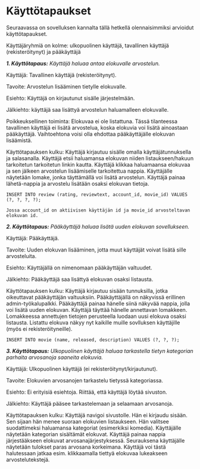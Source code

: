 # Käyttötapaukset

Seuraavassa on sovelluksen kannalta tällä hetkellä olennaisimmiksi arvioidut käyttötapaukset.

Käyttäjäryhmiä on kolme: ulkopuolinen käyttäjä, tavallinen käyttäjä (rekisteröitynyt) ja pääkäyttäjä

***1. Käyttötapaus:** Käyttäjä haluaa antaa elokuvalle arvostelun.*

Käyttäjä: Tavallinen käyttäjä (rekisteröitynyt).

Tavoite: Arvostelun lisääminen tietylle elokuvalle.

Esiehto: Käyttäjä on kirjautunut sisälle järjestelmään. 

Jälkiehto: käyttäjä saa lisättyä arvostelun haluamalleen elokuvalle.

Poikkeuksellinen toiminta: Elokuvaa ei ole listattuna. Tässä tilanteessa tavallinen käyttäjä ei lisätä arvostelua, koska elokuvia voi lisätä ainoastaan pääkäyttäjä. Vaihtoehtona voisi olla ehdottaa pääkäyttäjälle elokuvan lisäämistä.

Käyttötapauksen kulku: Käyttäjä kirjautuu sisälle omalla käyttäjätunnuksella ja salasanalla. Käyttäjä etsii haluamansa elokuvan niiden listaukseen/hakuun tarkoitetun tarkoitetun linkin kautta. Käyttäjä klikkaa haluamaansa elokuvaa ja sen jälkeen arvostelun lisäämiselle tarkoitettua nappia. Käyttäjälle näytetään lomake, jonka täyttämällä voi lisätä arvostelun. Käyttäjä painaa lähetä-nappia ja arvostelu lisätään osaksi elokuvan tietoja.

```
INSERT INTO review (rating, reviewtext, account_id, movie_id) VALUES (?, ?, ?, ?);

Jossa account_id on aktiivisen käyttäjän id ja movie_id arvosteltavan elokuvan id.
```

***2. Käyttötapaus:** Pääkäyttäjä haluaa lisätä uuden elokuvan sovellukseen.*

Käyttäjä: Pääkäyttäjä.

Tavoite: Uuden elokuvan lisääminen, jotta muut käyttäjät voivat lisätä sille arvosteluita.

Esiehto: Käyttäjällä on nimenomaan pääkäyttäjän valtuudet.

Jälkiehto: Pääkäyttäjä saa lisättyä elokuvan osaksi listausta.

Käyttötapauksen kulku: Käyttäjä kirjautuu sisään tunnuksilla, jotka oikeuttavat pääkäyttäjän valtuuksiin. Pääkäyttäjällä on näkyvissä erillinen admin-työkalupalkki. Pääkäyttäjä painaa hänelle siinä näkyvää nappia, jolla voi lisätä uuden elokuvan. Käyttäjä täyttää hänelle annettavan lomakkeen. Lomakkeessa annettujen tietojen perusteella luodaan uusi elokuva osaksi listausta. Listattu elokuva näkyy nyt kaikille muille sovlluksen käyttäjille (myös ei rekisteröityneille).

```
INSERT INTO movie (name, released, description) VALUES (?, ?, ?);
```

***3. Käyttötapaus:** Ulkopuolinen käyttäjä haluaa tarkastella tietyn kategorian parhaita arvosanoja saaneita elokuvia.*

Käyttäjä: Ulkopuolinen käyttäjä (ei rekisteröitynyt/kirjautunut).

Tavoite: Elokuvien arvosanojen tarkastelu tietyssä kategoriassa.

Esiehto: Ei erityisiä esiehtoja. Riittää, että käyttäjä löytää sivuston.

Jälkiehto: Käyttäjä pääsee tarkastelemaan ja selaamaan arvosanoja.

Käyttötapauksen kulku: Käyttäjä navigoi sivustolle. Hän ei kirjaudu sisään. Sen sijaan hän menee suoraan elokuvien listaukseen. Hän valitsee suodattimeksi haluamansa kategoriat (esimerkiksi komedia). Käyttäjälle näytetään kategorian sisältämät elokuvat. Käyttäjä painaa nappia järjestääkseen elokuvat arvosanajärjestyksessä. Seurauksena käyttäjälle näytetään tulokset paras arvosana korkeimana. Käyttäjä voi tästä halutessaan jatkaa esim. klikkaamalla tiettyä elokuvaa lukeakseen arvostelutekstejä.
